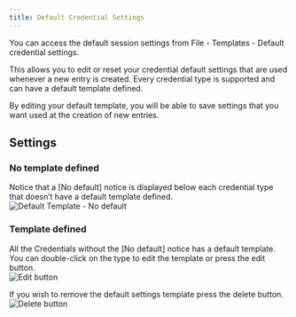 ```yaml
---
title: Default Credential Settings
---
```

You can access the default session settings from File - Templates - Default credential settings.  

This allows you to edit or reset your credential default settings that are used whenever a new entry is created. Every credential type is supported and can have a default template defined.  

By editing your default template, you will be able to save settings that you want used at the creation of new entries. 

## Settings 

### No template defined 

Notice that a [No default] notice is displayed below each credential type that doesn’t have a default template defined.  
![Default Template - No default](/img/en/rdm/mac/clip10009.png) 

### Template defined 

All the Credentials without the [No default] notice has a default template. You can double-click on the type to edit the template or press the edit button.  
![Edit button](/img/en/rdm/mac/clip10010.png) 

If you wish to remove the default settings template press the delete button.  
![Delete button](/img/en/rdm/mac/clip10011.png) 

